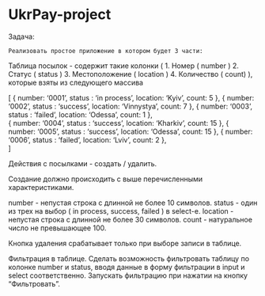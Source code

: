 # UkrPay-project
Задача:

	Реализовать простое приложение в котором будет 3 части:

Таблица посылок - содержит такие колонки ( 1. Номер ( number ) 2. Статус ( status ) 3. Местоположение ( location ) 4. Количество ( count) ), которые взяты из следующего массива

[
 { number: ‘0001’, status : ‘in process’, location: ‘Kyiv’, count: 5  },
 { number: ‘0002’, status : ‘success’, location: ‘Vinnystya’, count: 7  },
 { number: ‘0003’, status : ‘failed’, location: ‘Odessa’, count: 1  },  
 { number: ‘0004’, status : ‘success’, location: ‘Kharkiv’, count: 15  }, 
 { number: ‘0005’, status : ‘success’, location: ‘Odessa’, count: 15  }, 
 { number: ‘0006’, status : ‘failed’, location: ‘Lviv’, count: 2  },  
]


Действия с посылками - создать / удалить. 

Создание должно происходить с выше перечисленными характеристиками. 

number - непустая строка с длинной не более 10 символов.
status - один из трех на выбор ( in process, success, failed ) в select-е.
location - непустая строка с длинной не более 30 символов.
count - натуральное число не превышающее 100.

Кнопка удаления срабатывает только при выборе записи в таблице.

Фильтрация в таблице. Сделать возможность фильтровать таблицу по колонке number и status, вводя данные в форму фильтрации в input и select соответственно. Запускать фильтрацию при нажатии на кнопку “Фильтровать”. 
